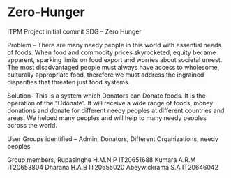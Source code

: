 # Zero-Hunger
ITPM Project initial commit
SDG – Zero Hunger


Problem – There are many needy people in this world with essential needs of foods.  When food and commodity 
prices skyrocketed, equity became apparent, sparking limits on food export and worries about societal unrest. 
The most disadvantaged people must always have access to wholesome, culturally appropriate food, therefore 
we must address the ingrained disparities that threaten just food systems.


Solution- This is a system which Donators can Donate foods. It is the operation of the “Udonate”. 
It will receive a wide range of foods, money donations and donate for different needy peoples at different countries and areas. 
We helped many peoples and will help to many needy peoples across the world.

User Groups identified – Admin, Donators, Different Organizations, needy peoples

Group members,
Rupasinghe H.M.N.P	IT20651688
Kumara A.R.M	IT20653804
Dharana H.A.B	IT20655020
Abeywickrama S.A	IT20646042

